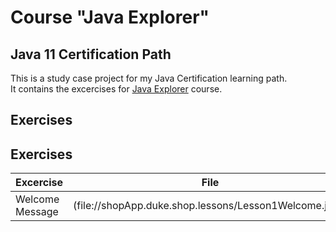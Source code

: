 # Course "Java Explorer"
## Java 11 Certification Path
This is a study case project for my Java Certification learning path. <br>
It contains the excercises for [Java Explorer]("https://github.com/stars/edsonmomm/lists/dio-kotlin-bootcamp") course.

## Exercises
## Exercises

| Excercise | File                                                   |
| ------ |--------------------------------------------------------|
|Welcome Message| (file://shopApp.duke.shop.lessons/Lesson1Welcome.java) |
